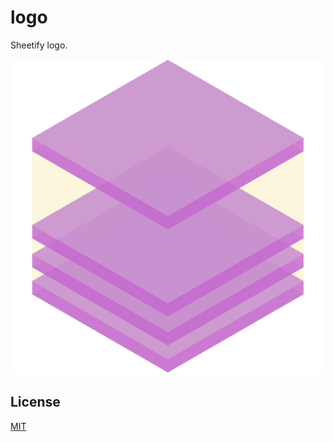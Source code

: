 # logo
Sheetify logo.

![logo](512v6.png)

## License
[MIT](https://tldrlegal.com/license/mit-license)
